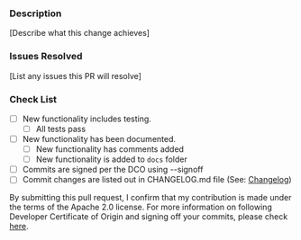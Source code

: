 ### Description
[Describe what this change achieves]

### Issues Resolved
[List any issues this PR will resolve]

### Check List
- [ ] New functionality includes testing.
  - [ ] All tests pass
- [ ] New functionality has been documented.
  - [ ] New functionality has comments added
  - [ ] New functionality is added to `docs` folder
- [ ] Commits are signed per the DCO using --signoff
- [ ] Commit changes are listed out in CHANGELOG.md file (See: [Changelog](https://github.com/opensearch-project/opensearch-dsl-py/blob/main/CONTRIBUTING.md#changelog))

By submitting this pull request, I confirm that my contribution is made under the terms of the Apache 2.0 license.
For more information on following Developer Certificate of Origin and signing off your commits, please check [here](https://github.com/opensearch-project/opensearch-dsl-py/blob/main/CONTRIBUTING.md#developer-certificate-of-origin).